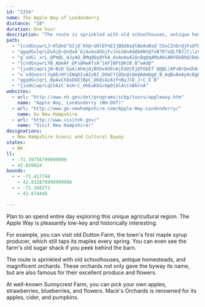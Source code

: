 ```yaml
---
id: "2254"
name: The Apple Way of Londonderry
distance: "10"
duration: One hour
description: "The route is sprinkled with old schoolhouses, antique homesteads, and magnificent orchards. These orchards not only gave the byway its name, but are also famous for their excellent produce and flowers."
path:
  - "{cndGxywrLJ~Hl@nG^bIj@`Kh@~GRlEPnEIjBQdAs@lBeAxBs@`CGxCZnDr@jFv@fDfBtCdANdAz@zB|A|BpCpA~ClAbC"
  - "qgqdGv}qrLDvAj@~@v@vA`AjAxAxAbGjFvJxLhAnAd@bANt@?xB?D?x@LfBJ|C\\zC`@|Bl@~AjAdAn@d@TRX~@^dBh@`Bh@n@Zl@NPnBxBtBdCxBlBhCxBhA`A`@h@Nr@D~@HdDBjED~HHlADd@IxA_@~BItA?zCHrCTxDX`ENrBRzDXlGNpENlC@~@\\dB"
  - "g`odG|_xrL_@Pm@L_AJyAQ_BMq@Qy@YkA_AsAoAoA}@cBq@qAMoAHiANYDkBh@}BdAuCrA{Bn@_AN]Dg@ISOu@QyAi@{BuAoC_BiAo@]UkA_@kAi@yAs@e@UM_AQyBYuD_@uG_@uESiDO}BGk@g@eCq@}Dg@kCUiAOqAA}B?iBDeANeDNsBRqACeAMw@WwBs@yCc@mBOk@e@kBQ}@Yq@m@o@eAcAyCyCwAqAgCiCeDuDiCsCUU_Ao@aA_Aw@u@e@o@A?Gm@We@]s@"
  - "{cndGxywrLYB_A@eAF_@Fs@HwATsA^{AF}BP{@H]B_B^wAd@"
  - "{jodG|wprLjB~BvD`EpA|AhAjAjBhDvAhEnAjEd@|Ej@fGbEf`@@@L|APvBr@xGhA~KdAnKr@rHhAdKl@zFRbCXhAJx@\\~Bn@`Cv@nD|@nDdAnCBBz@tBLTZl@hAnBnAdBvDpFnMlROJe@n@QN]AaAWs@AuAN}@NuAJqCXcCTs@HuBRkBDeBU_Bs@eAYmBO"
  - "u`sdGnesrLYqAEcHYiEWqDIuAIyBI_DOmCY{@Qs@c@e@AAm@g@_B_AqBuAoAyAcBgBuAi@eCMwCWgC]_Bo@}ByCuBqC_AeAu@s@c@e@iByAwC_Dj@k@d@s@^eAd@cBf@oBj@aAZg@xBeB|D_D~HkFdBmB~CuBxBoBtCqE~B}ExBoEnA{Dv@eD\\_CjLpJ|CxCjB~AnBdBtLnKhBtAnC|B~BhBx@f@jBb@dMdDnGbBrE~@nD~@~C`AhEfBhD~CpBtBnCzChCrB"
  - "qgqdGv}qrL_BpAuChDoDbE}BpC_@h@iAzA{FnByJlD_J~C_E`B"
  - "{jodG|wprLqChAiC`AsH~C_HhEuKbGcHpD{AlAcCnBkCnA"
websites:
  - url: "http://www.nh.gov/dot/programs/scbp/tours/appleway.htm"
    name: "Apple Way, Londonderry (NH-DOT)"
  - url: "http://www.go-newhampshire.com/Apple-Way-Londonderry/"
    name: Go New Hampshire
  - url: "http://www.visitnh.gov/"
    name: "Visit New Hampshire!"
designations:
  - New Hampshire Scenic and Cultural Byway
states:
  - NH
ll:
  - -71.39756799999999
  - 42.839824
bounds:
  - - -71.417744
    - 42.832879999999996
  - - -71.348272
    - 42.874448

---
```


Plan to an spend entire day exploring this unique agricultural region. The Apple Way is pleasantly low-key and historically interesting.

For example, you can visit old Dutton Farm, the town's first
maple syrup producer, which still taps its maples every spring. You can even see the farm's old sugar shack if you peek behind the barn.

The route is sprinkled with old schoolhouses, antique
homesteads, and magnificent orchards. These orchards not only gave the byway its name, but are also famous for their excellent produce and flowers.

At well-known Sunnycrest Farm, you can pick your own apples, strawberries, blueberries, and flowers. Mack's Orchards is renowned for its apples, cider, and pumpkins.
